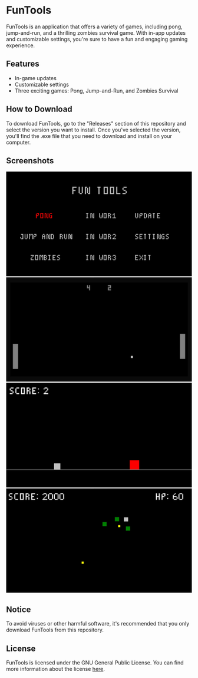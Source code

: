 # FunTools

FunTools is an application that offers a variety of games, including pong, jump-and-run, and a thrilling zombies survival game. With in-app updates and customizable settings, you're sure to have a fun and engaging gaming experience.

## Features

- In-game updates
- Customizable settings
- Three exciting games: Pong, Jump-and-Run, and Zombies Survival

## How to Download

To download FunTools, go to the "Releases" section of this repository and select the version you want to install. Once you've selected the version, you'll find the .exe file that you need to download and install on your computer.

## Screenshots
<img src="./images/menu.jpg">
<img src="./images/pong.jpg">
<img src="./images/jump-and-run.jpg">
<img src="./images/zombies.jpg">

## Notice

To avoid viruses or other harmful software, it's recommended that you only download FunTools from this repository.

## License

FunTools is licensed under the GNU General Public License. You can find more information about the license [here](https://github.com/darrenefecto/FunTools/blob/master/LICENSE).
